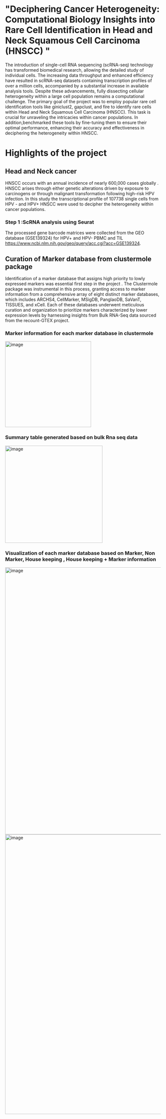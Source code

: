 # "Deciphering Cancer Heterogeneity: Computational Biology Insights into Rare Cell Identification in Head and Neck Squamous Cell Carcinoma (HNSCC) "

The introduction of single-cell RNA sequencing (scRNA-seq) technology has transformed biomedical research, allowing the detailed study of individual cells. The increasing data throughput and enhanced efficiency have resulted in scRNA-seq datasets containing transcription profiles of over a million cells, accompanied by a substantial increase in available analysis tools. Despite these advancements, fully dissecting cellular heterogeneity within a large cell population remains a computational challenge. The primary goal of the project was to employ popular rare cell identification tools like giniclust2, gapclust, and fire to identify rare cells within Head and Neck Squamous Cell Carcinoma (HNSCC). This task is crucial for unraveling the intricacies within cancer populations. In addition,benchmarked these tools by fine-tuning them to ensure their optimal performance, enhancing their accuracy and effectiveness in deciphering the heterogeneity within HNSCC.

# Highlights of the project 

## Head and Neck cancer 
HNSCC occurs with an annual incidence of nearly 600,000 cases globally . HNSCC arises through either genetic alterations driven by exposure to carcinogens or through malignant transformation following high-risk HPV infection. In this study the transcriptional profile of 107738 single cells from HPV - and HPV+ HNSCC were used to decipher the heterogeneity within cancer populations.

### Step 1 :ScRNA analysis using Seurat  
The processed gene barcode matrices were collected from the GEO database (GSE139324) for HPV+ and HPV- PBMC and TIL https://www.ncbi.nlm.nih.gov/geo/query/acc.cgi?acc=GSE139324. 





## Curation of Marker database from clustermole package
Identification of a marker database that assigns high priority to lowly expressed markers was essential first step in the project . The Clustermole package was instrumental in this process, granting  access to marker information  from a comprehensive array of eight distinct marker databases, which includes ARCHS4, CellMarker, MSigDB, PanglaoDB, SaVanT, TISSUES, and xCell. Each of these databases underwent meticulous curation and organization to prioritize markers characterized by lower expression levels by  harnessing  insights from Bulk RNA-Seq data sourced from the recount-GTEX project.

###  Marker information for each marker database in clustermole 
<img width="278" alt="image" src="https://github.com/Perezhilnagendirakumar/rare_cell_exploration/assets/97453603/e19c647b-34d2-4586-9b2f-8964f325ecc2">

###  Summary table generated based on bulk Rna seq data 
<img width="315" alt="image" src="https://github.com/Perezhilnagendirakumar/rare_cell_exploration/assets/97453603/aceef02f-428c-4c82-879c-c367d40786dc">

###  Visualization of each marker database based on Marker, Non Marker, House keeping , House keeping + Marker information 

<img width="865" alt="image" src="https://github.com/Perezhilnagendirakumar/rare_cell_exploration/assets/97453603/c4e98efd-5c31-4c55-b7fb-f4b5281839ed">
<img width="906" alt="image" src="https://github.com/Perezhilnagendirakumar/rare_cell_exploration/assets/97453603/e0585234-b7dc-46a3-b3f6-98c27b08b8d9">











